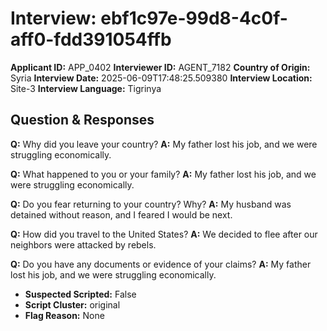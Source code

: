 # Interview: ebf1c97e-99d8-4c0f-aff0-fdd391054ffb
**Applicant ID:** APP_0402
**Interviewer ID:** AGENT_7182
**Country of Origin:** Syria
**Interview Date:** 2025-06-09T17:48:25.509380
**Interview Location:** Site-3
**Interview Language:** Tigrinya

## Question & Responses

**Q:** Why did you leave your country?
**A:** My father lost his job, and we were struggling economically.

**Q:** What happened to you or your family?
**A:** My father lost his job, and we were struggling economically.

**Q:** Do you fear returning to your country? Why?
**A:** My husband was detained without reason, and I feared I would be next.

**Q:** How did you travel to the United States?
**A:** We decided to flee after our neighbors were attacked by rebels.

**Q:** Do you have any documents or evidence of your claims?
**A:** My father lost his job, and we were struggling economically.

- **Suspected Scripted:** False
- **Script Cluster:** original
- **Flag Reason:** None